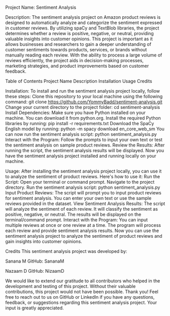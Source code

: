 Project Name: Sentiment Analysis

Description:
The sentiment analysis project on Amazon product reviews is designed to automatically analyze and categorize the sentiment expressed in customer reviews. By utilizing spaCy and TextBlob libraries, the project determines whether a review is positive, negative, or neutral, providing valuable insights into customer opinions. This project is important as it allows businesses and researchers to gain a deeper understanding of customer sentiments towards products, services, or brands without manually reading each review. With the ability to process a large volume of reviews efficiently, the project aids in decision-making processes, marketing strategies, and product improvements based on customer feedback.

Table of Contents
Project Name
Description
Installation
Usage
Credits

Installation:
To install and run the sentiment analysis project locally, follow these steps:
Clone this repository to your local machine using the following command:
git clone https://github.com/YommyBadd/sentiment-analysis.git
Change your current directory to the project folder:
cd sentiment-analysis
Install Dependencies:
Make sure you have Python installed on your machine. You can download it from python.org.
Install the required Python libraries by running:
pip install -r requirements.txt
Download the SpaCy English model by running:
python -m spacy download en_core_web_sm
You can now run the sentiment analysis script:
python sentiment_analysis.py
Interact with the Program:
Follow the prompts to input your own text or test the sentiment analysis on sample product reviews.
Review the Results:
After running the script, the sentiment analysis results will be displayed.
Now you have the sentiment analysis project installed and running locally on your machine.

Usage:
After installing the sentiment analysis project locally, you can use it to analyze the sentiment of product reviews. Here's how to use it:
Run the Script:
Open your terminal or command prompt.
Navigate to the project directory.
Run the sentiment analysis script:
python sentiment_analysis.py
Input Product Reviews:
The script will prompt you to input product reviews for sentiment analysis.
You can enter your own text or use the sample reviews provided in the dataset.
View Sentiment Analysis Results:
The script will analyze the sentiment of each review.
It will classify the sentiment as positive, negative, or neutral.
The results will be displayed on the terminal/command prompt.
Interact with the Program:
You can input multiple reviews at once or one review at a time.
The program will process each review and provide sentiment analysis results.
Now you can use the sentiment analysis project to analyze the sentiment of product reviews and gain insights into customer opinions.

Credits
This sentiment analysis project was developed by:

Sanana M
GitHub: SananaM

Nazaam D
GitHub: NizaamD

We would like to extend our gratitude to all contributors who helped in the development and testing of this project. Without their valuable contributions, this project would not have been possible. Thank you!
Feel free to reach out to us on GitHub or LinkedIn if you have any questions, feedback, or suggestions regarding this sentiment analysis project. Your input is greatly appreciated.
